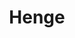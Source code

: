 ---
title: "Henge"
summary: "Henge are probably unique in that three out of the four band members are aliens. Lead singer and guitarist, Zpor, originates from planet Agricular in Cosmic Redshift 7. Goo, who plays bass guitar and synth bass, is the last surviving Venusian, after mass extinction due to planet pollution. The drummer, Nom, is of the species Nommo and comes from Xylantia in the Sirius Star System. Grok, master of synthesizers, is the only native Earthling in the band. To Henge, planet earth is an experiment, they come in the name of Rave, in which they bring their gift of \"Cosmic Dross\" - a kind of music new to this planet! There are no earth words to describe these sounds, but you will learn how to LOVE and DANCE again! PS: Their base on earth is Manchester, UK."
slug: "henge"
image: "henge.jpg"
apple_music_artist_url: "https://music.apple.com/gb/artist/henge/305386231"
wikipedia_url: "https://en.wikipedia.org/wiki/Henge_(band)"
---